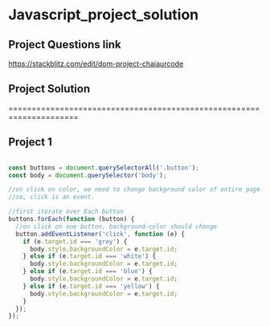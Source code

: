 # Javascript_project_solution

## Project Questions link 
https://stackblitz.com/edit/dom-project-chaiaurcode

## Project Solution
=====================================================================
## Project 1 

``` javascript

const buttons = document.querySelectorAll('.button');
const body = document.querySelector('body');

//on click on color, we need to change background color of entire page.
//so, click is an event.

//first iterate over Each button
buttons.forEach(function (button) {
  //on click on one button, background-color should change
  button.addEventListener('click', function (e) {
    if (e.target.id === 'grey') {
      body.style.backgroundColor = e.target.id;
    } else if (e.target.id === 'white') {
      body.style.backgroundColor = e.target.id;
    } else if (e.target.id === 'blue') {
      body.style.backgroundColor = e.target.id;
    } else if (e.target.id === 'yellow') {
      body.style.backgroundColor = e.target.id;
    }
  });
});


```

